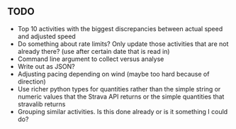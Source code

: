TODO
---
* Top 10 activities with the biggest discrepancies between actual speed and adjusted speed
* Do something about rate limits? Only update those activities that are not already there? (use after certain date that is read in) 
* Command line argument to collect versus analyse
* Write out as JSON?
* Adjusting pacing depending on wind (maybe too hard because of direction)
* Use richer python types for quantities rather than the simple string or numeric values that the Strava API returns or the simple quantities that stravalib returns
* Grouping similar activities. Is this done already or is it something I could do?

